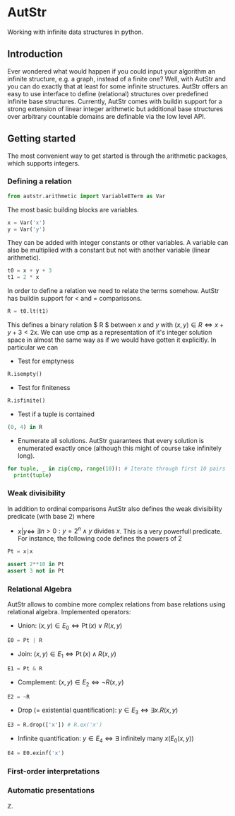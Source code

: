 # AutStr
Working with infinite data structures in python.

## Introduction
Ever wondered what would happen if you could input your algorithm an infinite structure, e.g. a graph, instead of a finite one?
Well, with AutStr and you can do exactly that at least for some infinite structures.
AutStr offers an easy to use interface to define (relational) structures over predefined infinite base structures. 
Currently, AutStr comes with buildin support for a strong extension of linear integer arithmetic but additional base structures over arbitrary countable domains are definable via the low level API.

## Getting started
The most convenient way to get started is through the arithmetic packages, which supports integers.
### Defining a relation
```python
from autstr.arithmetic import VariableETerm as Var
```
The most basic building blocks are variables. 
```python
x = Var('x')
y = Var('y')
```
They can be added with integer constants or other variables. A variable can also be multiplied with a constant but not with another variable (linear arithmetic).
```python
t0 = x + y + 3
t1 = 2 * x
```
In order to define a relation we need to relate the terms somehow. AutStr has buildin support for $<$ and $=$ comparissons.
```python
R = t0.lt(t1)  
```
This defines a binary relation $ R $ between $x$ and $y$ with $(x, y)\in R \Leftrightarrow x + y + 3 < 2x$.
We can use cmp as a representation of it's integer solution space in almost the same way as if we would have gotten it explicitly. In particular we can
* Test for emptyness
```python
R.isempty()
```
* Test for finiteness
```python
R.isfinite()
```
* Test if a tuple is contained
```python
(0, 4) in R
```
* Enumerate all solutions. AutStr guarantees that every solution is enumerated exactly once (although this might of course take infinitely long).
```python
for tuple, _ in zip(cmp, range(10)): # Iterate through first 10 pairs
  print(tuple)
```

### Weak divisibility

In addition to ordinal comparisons AutStr also defines the weak divisibility predicate (with base 2) where 
* $x|y \Leftrightarrow$ $\exists n > 0: y = 2^n \wedge y \text{ divides } x$. 
This is a very powerfull predicate. For instance, the following code defines the powers of $2$
```python
Pt = x|x

assert 2**10 in Pt
assert 3 not in Pt
```

### Relational Algebra
AutStr allows to combine more complex relations from base relations using relational algebra. Implemented operators:
* Union: $(x, y)\in E_0 \Leftrightarrow \mathop{Pt}(x) \vee R(x, y)$
```python
E0 = Pt | R 
```
* Join: $(x, y)\in E_1 \Leftrightarrow \mathop{Pt}(x) \wedge R(x, y)$
```python
E1 = Pt & R
```
* Complement: $(x, y)\in E_2 \Leftrightarrow \neg R(x, y)$
```python
E2 = ~R
```
* Drop (= existential quantification): $y\in E_3 \Leftrightarrow \exists x.R(x, y)$
```python
E3 = R.drop(['x']) # R.ex('x')
```
* Infinite quantification: $y\in E_4 \Leftrightarrow \exists \text{ infinitely many } x(E_0(x, y))$
```python
E4 = E0.exinf('x') 
```

### First-order interpretations


### Automatic presentations
$\mathbb{Z}$. 


